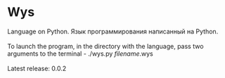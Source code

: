 # Wys
Language on Python. Язык программирования написанный на Python.<br><br>
To launch the program, in the directory with the language, pass two arguments to the terminal - ./wys.py *filename*.wys<br><br>
Latest release: 0.0.2
